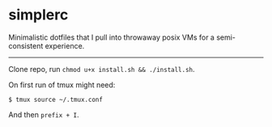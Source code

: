 # simplerc

Minimalistic dotfiles that I pull into throwaway posix VMs for a semi-consistent experience.

---

Clone repo, run `chmod u+x install.sh && ./install.sh`.

On first run of tmux might need:

```
$ tmux source ~/.tmux.conf
```

And then `prefix + I`.

